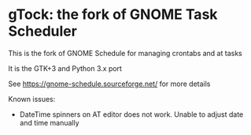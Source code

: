 # gTock: the fork of GNOME Task Scheduler

This is the fork of GNOME Schedule for managing crontabs and at tasks

It is the GTK+3 and Python 3.x port

See https://gnome-schedule.sourceforge.net/ for more details


Known issues:
* DateTime spinners on AT editor does not work. Unable to adjust date and time manually
